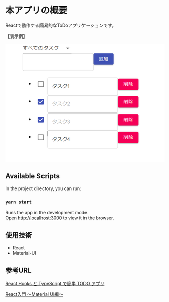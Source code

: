 # 本アプリの概要

Reactで動作する簡易的なToDoアプリケーションです。

【表示例】

![表示例](Images/表示例2.png "表示例")



## Available Scripts

In the project directory, you can run:

### `yarn start`

Runs the app in the development mode.\
Open [http://localhost:3000](http://localhost:3000) to view it in the browser.

## 使用技術

- React
- Material-UI


## 参考URL

[React Hooks と TypeScript で簡単 TODO アプリ](https://zenn.dev/sprout2000/articles/60cc8f1aa08b4b)

[React入門 ～Material UI編～](https://zenn.dev/h_yoshikawa0724/articles/2020-09-24-react-material-ui)

